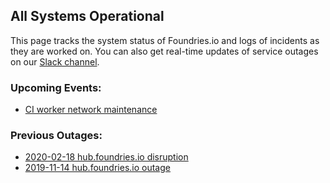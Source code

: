 ## All Systems Operational

This page tracks the system status of Foundries.io and logs of incidents as
they are worked on. You can also get real-time updates of service outages
on our [Slack channel](https://join.slack.com/t/foundriesio/shared_invite/enQtNTc5NDkxNTI5NTExLWQ1Yjc3NDA2MjI3NzA3YzkxYjEzNzlhZjQ0M2QxYTIzYmIzZjlmOThmZGU0NTk5MWEwZGIwMTU2YWE4N2I5NWQ).

### Upcoming Events:
 * [CI worker network maintenance](2020-02-13-online-net)

### Previous Outages:

 * [2020-02-18 hub.foundries.io disruption](2020-02-18-hub-fio.md)
 * [2019-11-14 hub.foundries.io outage](2019-11-14-hub-fio)
